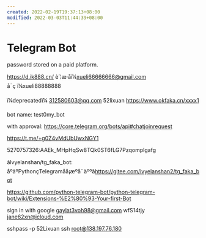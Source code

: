 ```yaml
---
created: 2022-02-19T19:37:13+08:00
modified: 2022-03-03T11:44:39+08:00
---
```


# Telegram Bot

password stored on a paid platform.

https://d.ik888.cn/
è´¦æ·åï¼xueli66666666@gmail.com
å¯ç ï¼xueli88888888

ï¼deprecatedï¼
312580603@qq.com
52lixuan
https://www.okfaka.cn/xxxx1

bot name:
test0my_bot

with approval:
https://core.telegram.org/bots/api#chatjoinrequest

https://t.me/+g0Z4vMdUbUwxNGY1

5270757326:AAEk_MHpHqSw8TQk0ST6fLG7Pzqomplgafg

ãlvyelanshan/tg_faka_bot: åºäºPythonçTelegramåå¡æºå¨äººãhttps://gitee.com/lvyelanshan2/tg_faka_bot

https://github.com/python-telegram-bot/python-telegram-bot/wiki/Extensions-%E2%80%93-Your-first-Bot

sign in with google
gaylat3voh98@gmail.com
wfS14tjy
jane62xn@icloud.com

sshpass -p 52Lixuan ssh root@138.197.76.180
